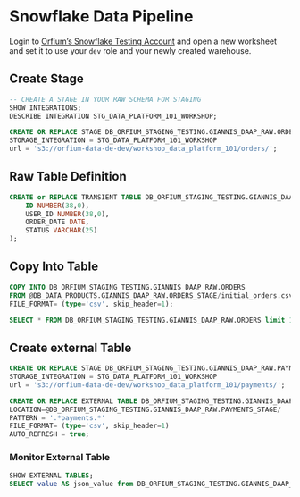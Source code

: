 # Snowflake Data Pipeline
Login to [Orfium’s Snowflake Testing Account](https://stb70715.us-east-1.snowflakecomputing.com/oauth/authorize?client_id=3kwdvnjpUzxU6sqlkOoknyZ30jLvtA%3D%3D&display=popup&redirect_uri=https%3A%2F%2Fapps-api.c1.us-east-1.aws.app.snowflake.com%2Fcomplete-oauth%2Fsnowflake&response_type=code&scope=refresh_token&state=%7B%22browserUrl%22%3A%22https%3A%2F%2Fapp.snowflake.com%2Fus-east-1%2Fstb70715%2Fworksheets%22%2C%22csrf%22%3A%22a1c86c30%22%2C%22isSecondaryUser%22%3Afalse%2C%22oauthNonce%22%3A%2246K8jpNtDWO%22%2C%22url%22%3A%22https%3A%2F%2Fstb70715.us-east-1.snowflakecomputing.com%22%7D)
and open a new worksheet and set it to use your `dev` role and your newly created warehouse.

## Create Stage 
```sql
-- CREATE A STAGE IN YOUR RAW SCHEMA FOR STAGING
SHOW INTEGRATIONS;
DESCRIBE INTEGRATION STG_DATA_PLATFORM_101_WORKSHOP;

CREATE OR REPLACE STAGE DB_ORFIUM_STAGING_TESTING.GIANNIS_DAAP_RAW.ORDERS_STAGE  
STORAGE_INTEGRATION = STG_DATA_PLATFORM_101_WORKSHOP
url = 's3://orfium-data-de-dev/workshop_data_platform_101/orders/';


```

## Raw Table Definition
```sql
CREATE or REPLACE TRANSIENT TABLE DB_ORFIUM_STAGING_TESTING.GIANNIS_DAAP_RAW.ORDERS (
    ID NUMBER(38,0),
    USER_ID NUMBER(38,0),
    ORDER_DATE DATE,
    STATUS VARCHAR(25)
);

```

## Copy Into Table
```sql
COPY INTO DB_ORFIUM_STAGING_TESTING.GIANNIS_DAAP_RAW.ORDERS
FROM @DB_DATA_PRODUCTS.GIANNIS_DAAP_RAW.ORDERS_STAGE/initial_orders.csv.gz
FILE_FORMAT= (type='csv', skip_header=1);

SELECT * FROM DB_ORFIUM_STAGING_TESTING.GIANNIS_DAAP_RAW.ORDERS limit 100;
```

## Create external Table
```sql
CREATE OR REPLACE STAGE DB_ORFIUM_STAGING_TESTING.GIANNIS_DAAP_RAW.PAYMENTS_STAGE  
STORAGE_INTEGRATION = STG_DATA_PLATFORM_101_WORKSHOP
url = 's3://orfium-data-de-dev/workshop_data_platform_101/payments/';

CREATE OR REPLACE EXTERNAL TABLE DB_ORFIUM_STAGING_TESTING.GIANNIS_DAAP_RAW.PAYMENTS
LOCATION=@DB_ORFIUM_STAGING_TESTING.GIANNIS_DAAP_RAW.PAYMENTS_STAGE/
PATTERN = '.*payments.*'
FILE_FORMAT= (type='csv', skip_header=1)
AUTO_REFRESH = true;
```

### Monitor External Table
```sql
SHOW EXTERNAL TABLES;
SELECT value AS json_value from DB_ORFIUM_STAGING_TESTING.GIANNIS_DAAP_RAW.PAYMENTS limit 10;
```
